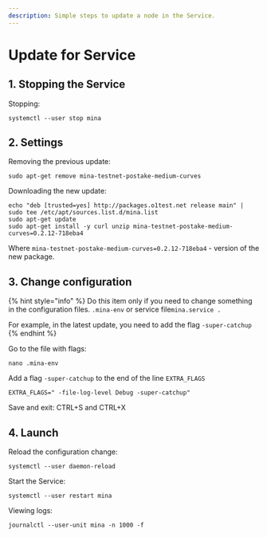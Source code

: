 ```yaml
---
description: Simple steps to update a node in the Service.
---
```


# Update for Service

## 1. Stopping the Service

Stopping:

```text
systemctl --user stop mina
```

## 2. Settings

Removing the previous update:

```text
sudo apt-get remove mina-testnet-postake-medium-curves
```

Downloading the new update:

```text
echo "deb [trusted=yes] http://packages.o1test.net release main" | sudo tee /etc/apt/sources.list.d/mina.list
sudo apt-get update
sudo apt-get install -y curl unzip mina-testnet-postake-medium-curves=0.2.12-718eba4
```

Where `mina-testnet-postake-medium-curves=0.2.12-718eba4` - version of the new package.

## 3. Change configuration

{% hint style="info" %}
Do this item only if you need to change something in the configuration files. `.mina-env` or service file`mina.service .`

For example, in the latest update, you need to add the flag `-super-catchup`
{% endhint %}

Go to the file with flags:

```text
nano .mina-env
```

Add a flag `-super-catchup` to the end of the line `EXTRA_FLAGS`

```text
EXTRA_FLAGS=" -file-log-level Debug -super-catchup"
```

Save and exit: CTRL+S and CTRL+X

## 4. Launch

Reload the configuration change:

```text
systemctl --user daemon-reload
```

Start the Service:

```text
systemctl --user restart mina
```

Viewing logs:

```text
journalctl --user-unit mina -n 1000 -f
```

